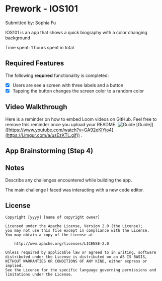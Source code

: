 # Prework - IOS101

Submitted by: Sophia Fu

IOS101 is an app that shows a quick biography with a color changing background

Time spent: 1 hours spent in total

## Required Features

The following **required** functionality is completed:

- [x] Users are see a screen with three labels and a button
- [x] Tapping the button changes the screen color to a random color
 
## Video Walkthrough

Here is a reminder on how to embed Loom videos on GitHub. Feel free to remove this reminder once you upload your README. 
![Guide](https://github.com/sf0628/minesweeper/assets/148008966/66b1ade9-20dd-46bf-820e-d08672ab9f57)
[Guide]]([https://www.youtube.com/watch?v=GA92eKlYio4](https://i.imgur.com/a/usEzKTL.gif)) .

## App Brainstorming (Step 4)

## Notes

Describe any challenges encountered while building the app.

The main challenge I faced was interacting with a new code editor.
## License

    Copyright [yyyy] [name of copyright owner]

    Licensed under the Apache License, Version 2.0 (the License);
    you may not use this file except in compliance with the License.
    You may obtain a copy of the License at

        http://www.apache.org/licenses/LICENSE-2.0

    Unless required by applicable law or agreed to in writing, software
    distributed under the License is distributed on an AS IS BASIS,
    WITHOUT WARRANTIES OR CONDITIONS OF ANY KIND, either express or implied.
    See the License for the specific language governing permissions and
    limitations under the License.

